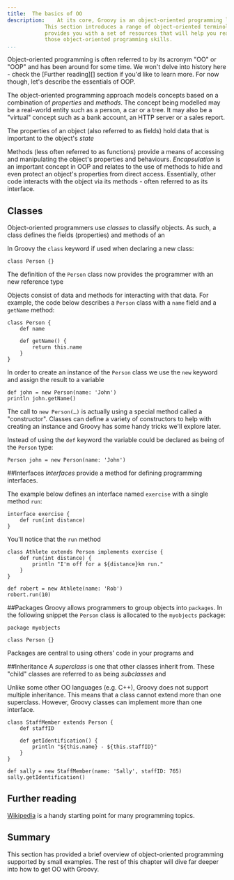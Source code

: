 ```yaml
---
title:	The basics of OO
description:	At its core, Groovy is an object-oriented programming language. 
            This section introduces a range of object-oriented terminology and 
            provides you with a set of resources that will help you really hone
            those object-oriented programming skills.
...
```

Object-oriented programming is often referred to by its acronym "OO" or "OOP" and has been around for some time. We won't delve into history here - check the [Further reading][] section if you'd like to learn more. For now though, let's describe the essentials of OOP.

The object-oriented programming approach models concepts based on a combination of *properties* and *methods*. The concept being modelled may be a real-world entity such as a person, a car or a tree. It may also be a "virtual" concept such as a bank account, an HTTP server or a sales report.

The properties of an object (also referred to as fields) hold data that is important to the object's *state* 

Methods (less often referred to as functions) provide a means of accessing and manipulating the object's properties and behaviours. *Encapsulation* is an important concept in OOP and relates to the use of methods to hide and even protect an object's properties from direct access. Essentially, other code interacts with the object via its methods - often referred to as its interface. 



## Classes
Object-oriented programmers use *classes* to classify objects. As such, a class defines the fields (properties) and methods of an

In Groovy the `class` keyword if used when declaring a new class:

```
class Person {}
```

The definition of the `Person` class now provides the programmer with an new reference type

Objects consist of data and methods for interacting with that data. For example, the code below describes a `Person` class with a `name` field and a `getName` method:

```
class Person {
    def name
    
    def getName() {
        return this.name
    }
}
```

In order to create an instance of the `Person` class we use the `new` keyword and assign the result to a variable

```
def john = new Person(name: 'John')
println john.getName()
```
The call to `new Person(…)` is actually using a special method called a "constructor". Classes can define a variety of constructors to help with creating an instance and Groovy has some handy tricks we'll explore later.

Instead of using the `def` keyword the variable could be declared as being of the `Person` type:

```
Person john = new Person(name: 'John')
```

##Interfaces
*Interfaces* provide a method for defining programming interfaces. 

The example below defines an interface named `exercise` with a single method `run`:
```
interface exercise {
    def run(int distance)
}
```
You'll notice that the `run` method 

```
class Athlete extends Person implements exercise {
    def run(int distance) {
        println "I'm off for a ${distance}km run."
    }
}
```

```
def robert = new Athlete(name: 'Rob')
robert.run(10)
```

##Packages
Groovy allows programmers to group objects into `packages`. In the following snippet the `Person` class is allocated to the `myobjects` package:

```
package myobjects

class Person {}
```


Packages are central to using others' code in your programs and 


##Inheritance
A *superclass* is one that other classes inherit from. These "child" classes are referred to as being *subclasses* and 

Unlike some other OO languages (e.g. C++), Groovy does not support multiple inheritance. This means that a class cannot extend more than one superclass. However, Groovy classes can implement more than one interface.


```
class StaffMember extends Person {
    def staffID
    
    def getIdentification() {
        println "${this.name} - ${this.staffID}"
    }
}
```


```
def sally = new StaffMember(name: 'Sally', staffID: 765)
sally.getIdentification()
```



## Further reading
[Wikipedia](http://en.wikipedia.org/wiki/Object-oriented_programming) is a handy starting point for many programming topics.

## Summary
This section has provided a brief overview of object-oriented programming supported by small examples. The rest of this chapter will dive far deeper into how to get OO with Groovy.

